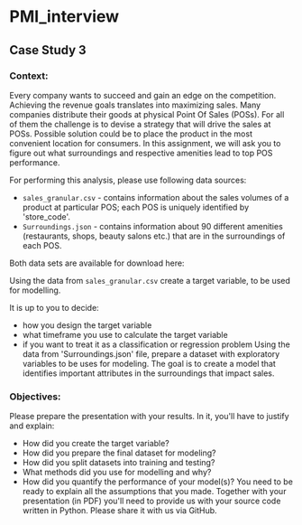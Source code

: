 # PMI_interview
## Case Study 3

### Context: 
Every company wants to succeed and gain an edge on the competition. Achieving the revenue goals translates into maximizing sales. Many companies distribute their goods at physical Point Of Sales (POSs). For all of them the challenge is to devise a strategy that will drive the sales at POSs. Possible solution could be to place the product in the most convenient location for consumers. In this assignment, we will ask you to figure out what surroundings and respective amenities lead to top POS performance.

For performing this analysis, please use following data sources:
* `sales_granular.csv` - contains information about the sales volumes of a product at particular POS; each POS is uniquely identified by 'store_code'.
* `Surroundings.json` - contains information about 90 different amenities (restaurants, shops, beauty salons etc.) that are in the surroundings of each POS.

Both data sets are available for download here:

Using the data from `sales_granular.csv` create a target variable, to be used for modelling.

It is up to you to decide:
*	how you design the target variable
*	what timeframe you use to calculate the target variable
*	if you want to treat it as a classification or regression problem
Using the data from 'Surroundings.json' file, prepare a dataset with exploratory variables to be uses for modeling.
The goal is to create a model that identifies important attributes in the surroundings that impact sales.

### Objectives:
Please prepare the presentation with your results. In it, you'll have to justify and explain:
*	How did you create the target variable?
*	How did you prepare the final dataset for modeling?
*	How did you split datasets into training and testing?
*	What methods did you use for modelling and why?
*	How did you quantify the performance of your model(s)?
You need to be ready to explain all the assumptions that you made.
Together with your presentation (in PDF) you'll need to provide us with your source code written in Python. Please share it with us via GitHub.
